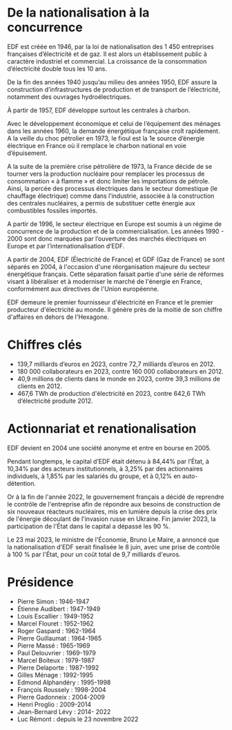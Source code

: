 # De la nationalisation à la concurrence 

EDF est créée en 1946, par la loi de nationalisation des 1 450 entreprises françaises d’électricité et de gaz. Il est alors un établissement public à caractère industriel et commercial. La croissance de la consommation d’électricité double tous les 10 ans.

De la fin des années 1940 jusqu’au milieu des années 1950, EDF assure la construction d’infrastructures de production et de transport de l’électricité, notamment des ouvrages hydroélectriques.

À partir de 1957, EDF développe surtout les centrales à charbon.

Avec le développement économique et celui de l’équipement des ménages dans les années 1960, la demande énergétique française croît rapidement. A la veille du choc pétrolier en 1973, le fioul est la 1e source d’énergie électrique en France où il remplace le charbon national en voie d’épuisement.

A la suite de la première crise pétrolière de 1973, la France décide de se tourner vers la production nucléaire pour remplacer les processus de consommation « à flamme » et donc limiter les importations de pétrole. Ainsi, la percée des processus électriques dans le secteur domestique (le chauffage électrique) comme dans l’industrie, associée à la construction des centrales nucléaires, a permis de substituer cette énergie aux combustibles fossiles importés.

A partir de 1996, le secteur électrique en Europe est soumis à un régime de concurrence de la production et de la commercialisation. Les années 1990 - 2000 sont donc marquées par l’ouverture des marchés électriques en Europe et par l’internationalisation d’EDF.

A partir de 2004, EDF (Électricité de France) et GDF (Gaz de France) se sont séparés en 2004, à l'occasion d'une réorganisation majeure du secteur énergétique français. Cette séparation faisait partie d'une série de réformes visant à libéraliser et à moderniser le marché de l'énergie en France, conformément aux directives de l'Union européenne.

EDF demeure le premier fournisseur d'électricité en France et le premier producteur d'électricité au monde. Il génère près de la moitié de son chiffre d'affaires en dehors de l'Hexagone.

# Chiffres clés 
- 139,7 milliards d’euros en 2023, contre 72,7 milliards d’euros en 2012.
- 180 000 collaborateurs en 2023, contre 160 000 collaborateurs en 2012.
- 40,9 millions de clients dans le monde en 2023, contre 39,3 millions de clients en 2012.
- 467,6 TWh de production d'électricité en 2023, contre 642,6 TWh d’électricité produite 2012.

# Actionnariat et renationalisation 
EDF devient en 2004 une société anonyme et entre en bourse en 2005.

Pendant longtemps, le capital d’EDF était détenu à 84,44% par l’État, à 10,34% par des acteurs institutionnels, à 3,25% par des actionnaires individuels, à 1,85% par les salariés du groupe, et à 0,12% en auto-détention.

Or à la fin de l'année 2022, le gouvernement français a décidé de reprendre le contrôle de l'entreprise afin de répondre aux besoins de construction de six nouveaux réacteurs nucléaires, mis en lumière depuis la crise des prix de l'énergie découlant de l'invasion russe en Ukraine. Fin janvier 2023, la participation de l'État dans le capital a dépassé les 90 %.

Le 23 mai 2023, le ministre de l'Économie, Bruno Le Maire, a annoncé que la nationalisation d'EDF serait finalisée le 8 juin, avec une prise de contrôle à 100 % par l'État, pour un coût total de 9,7 milliards d'euros.

# Présidence 
- Pierre Simon : 1946-1947
- Étienne Audibert : 1947-1949
- Louis Escallier : 1949-1952
- Marcel Flouret : 1952-1962
- Roger Gaspard : 1962-1964
- Pierre Guillaumat : 1964-1965
- Pierre Massé : 1965-1969
- Paul Delouvrier : 1969-1979
- Marcel Boiteux : 1979-1987
- Pierre Delaporte : 1987-1992
- Gilles Ménage : 1992-1995
- Edmond Alphandéry : 1995-1998
- François Roussely : 1998-2004
- Pierre Gadonneix : 2004-2009
- Henri Proglio : 2009-2014
- Jean-Bernard Lévy : 2014- 2022
- Luc Rémont : depuis le 23 novembre 2022